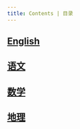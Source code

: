```yaml
---
title: Contents | 目录
---
```

## [English](/Note/English/words/common.md)
## [语文](/Note/Chinese/ancient.md)
## [数学](/Note/math/Tongg.md)
## [地理](/Note/geography/1.md)

